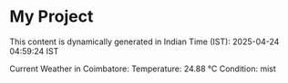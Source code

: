 # My Project

This content is dynamically generated in Indian Time (IST): 2025-04-24 04:59:24 IST


Current Weather in Coimbatore:
Temperature: 24.88 °C
Condition: mist
